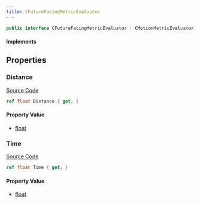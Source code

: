 ```yaml
---
title: CFutureFacingMetricEvaluator
---
```


```csharp
public interface CFutureFacingMetricEvaluator : CMotionMetricEvaluator, ISchemaClass<CMotionMetricEvaluator>, ISchemaClass<CFutureFacingMetricEvaluator>, ISchemaField, ISchemaClass, INativeHandle
```

#### Implements

## Properties

### Distance

[Source Code](https://github.com/swiftly-solution/swiftlys2/blob/main/managed/src/SwiftlyS2.Generated/Schemas/Interfaces/CFutureFacingMetricEvaluator.cs#L17)

```csharp
ref float Distance { get; }
```

#### Property Value

- [float](https://learn.microsoft.com/dotnet/api/system.single)

### Time

[Source Code](https://github.com/swiftly-solution/swiftlys2/blob/main/managed/src/SwiftlyS2.Generated/Schemas/Interfaces/CFutureFacingMetricEvaluator.cs#L19)

```csharp
ref float Time { get; }
```

#### Property Value

- [float](https://learn.microsoft.com/dotnet/api/system.single)

